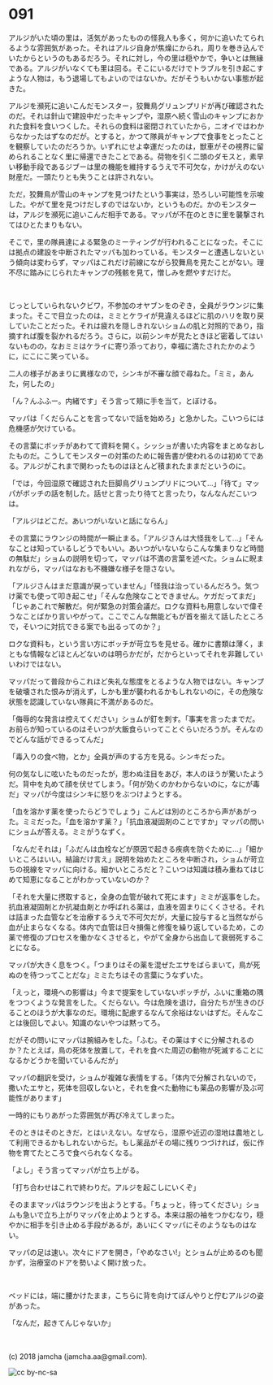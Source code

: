 # 091

アルジがいた頃の里は，活気があったものの怪我人も多く，何かに追いたてられるような雰囲気があった。それはアルジ自身が焦燥にかられ，周りを巻き込んでいたからというのもあるだろう。それに対し，今の里は穏やかで，争いとは無縁である。アルジがいなくても里は回る。そこにいるだけでトラブルを引き起こすような人物は，もう退場してもよいのではないか。だがそうもいかない事態が起きた。  

アルジを瀕死に追いこんだモンスター，狡舞鳥グリュンプリドが再び確認されたのだ。それは針山で建設中だったキャンプや，湿原へ続く雪山のキャンプにおかれた食料を食いつくした。それらの食料は密閉されていたから，ニオイではわからなかったはずなのだが。とすると，かつて隊員がキャンプで食事をとったことを観察していたのだろうか。いずれにせよ幸運だったのは，獣車がその視界に留められることなく里に帰還できたことである。荷物を引く二頭のダモスと，素早い移動手段であるジブーは里の機能を維持するうえで不可欠な，かけがえのない財産だ。一頭たりとも失うことは許されない。  

ただ，狡舞鳥が雪山のキャンプを見つけたという事実は，恐ろしい可能性を示唆した。やがて里を見つけだしすのではないか，というものだ。かのモンスターは，アルジを瀕死に追いこんだ相手である。マッパが不在のときに里を襲撃されてはひとたまりもない。  

そこで，里の隊員達による緊急のミーティングが行われることになった。そこには拠点の建設を中断されたマッパも加わっている。モンスターと遭遇しないという傾向は変わらず，マッパはこれだけ前線にながら狡舞鳥を見たことがない。理不尽に踏みにじられたキャンプの残骸を見て，憎しみを燃やすだけだ。  

<br>  

じっとしていられないクビワ，不参加のオヤブンをのぞき，全員がラウンジに集まった。そこで目立ったのは，ミミとケライが見違えるほどに肌のハリを取り戻していたことだった。それは疲れを隠しきれないショムの肌と対照的であり，指摘すれば腹を裂かれるだろう。さらに，以前シンキが見たときほど密着してはいないものの，なおミミはケライに寄り添っており，幸福に満たされたかのように，にこにこ笑っている。  

二人の様子があまりに異様なので，シンキが不審な顔で尋ねた。「ミミ，あんた，何したの」  

「ん？んふふー。内緒です」そう言って頬に手を当て，とぼける。  

マッパは「くだらんことを言ってないで話を始めろ」と急かした。こいつらには危機感が欠けている。  

その言葉にボッチがあわてて資料を開く。シッショが書いた内容をまとめなおしたものだ。こうしてモンスターの対策のために報告書が使われるのは初めてである。アルジがこれまで関わったものはほとんど積まれたままだというのに。  

「では，今回湿原で確認された巨脚鳥グリュンプリドについて…」「待て」マッパがボッチの話を制した。話せと言ったり待てと言ったり，なんなんだこいつは。  

「アルジはどこだ。あいつがいないと話にならん」  

その言葉にラウンジの時間が一瞬止まる。「アルジさんは大怪我をして…」「そんなことは知っているしどうでもいい。あいつがいないならこんな集まりなど時間の無駄だ」ショムの説明を切って，マッパは不満の言葉を述べた。ショムに睨まれながら，マッパはなおも不機嫌な様子を隠さない。  

「アルジさんはまだ意識が戻っていません」「怪我は治っているんだろう。気つけ薬でも使って叩き起こせ」「そんな危険なことできません。ケガだってまだ」「じゃあこれで解散だ。何が緊急の対策会議だ。ロクな資料も用意しないで偉そうなことばかり言いやがって。ここでこんな無能どもが首を揃えて話したところで，そいつに対抗できる案でも出るってのか？」  

ロクな資料も，という言い方にボッチが苛立ちを見せる。確かに書類は薄く，まともな情報などほとんどないのは明らかだが，だからといってそれを非難していいわけではない。  

マッパだって普段からこれほど失礼な態度をとるような人物ではない。キャンプを破壊された恨みが消えず，しかも里が襲われるかもしれないのに，その危険な状態を認識していない隊員に不満があるのだ。  

「侮辱的な発言は控えてください」ショムが釘を刺す。「事実を言ったまでだ。お前らが知っているのはそいつが大飯食らいってことぐらいだろうが。そんなのでどんな話ができるってんだ」  

「毒入りの食べ物，とか」全員が声のする方を見る。シンキだった。  

何の気なしに呟いたものだったが，思わぬ注目をあび，本人のほうが驚いたようだ。背中を丸めて顔を伏せてしまう。「何が効くのかわからないのに，なにが毒だ」マッパが今度はシンキに怒りをぶつけようとする。  

「血を溶かす薬を使ったらどうでしょう」こんどは別のところから声があがった。ミミだった。「血を溶かす薬？」「抗血液凝固剤のことですか」マッパの問いにショムが答える。ミミがうなずく。  

「なんだそれは」「ふだんは血栓などが原因で起きる疾病を防ぐために…」「細かいところはいい。結論だけ言え」説明を始めたところを中断され，ショムが苛立ちの視線をマッパに向ける。細かいところだと？こいつは知識は積み重ねてはじめて知恵になることがわかっていないのか？  

「それを大量に摂取すると，全身の血管が破れて死にます」ミミが返事をした。抗血液凝固剤とか抗凝血剤とか呼ばれる薬は，血液を固まりにくくさせる。それは詰まった血管などを治療するうえで不可欠だが，大量に投与すると当然ながら血が止まらなくなる。体内で血管は日々損傷と修復を繰り返しているため，この薬で修復のプロセスを働かなくさせると，やがて全身から出血して衰弱死することになる。  

マッパが大きく息をつく。「つまりはその薬を混ぜたエサをばらまいて，鳥が死ぬのを待つってことだな」ミミたちはその言葉にうなずいた。  

「えっと，環境への影響は」今まで提案をしていないボッチが，ふいに重箱の隅をつつくような発言をした。くだらない。今は危険を退け，自分たちが生きのびることのほうが大事なのだ。環境に配慮するなんて余裕はないはずだ。そんなことは後回しでよい。知識のないやつは黙ってろ。  

だがその問いにマッパは腕組みをした。「ふむ。その薬はすぐに分解されるのか？たとえば，鳥の死体を放置して，それを食べた周辺の動物が死滅することになるかどうかを聞いているんだが」  

マッパの翻訳を受け，ショムが複雑な表情をする。「体内で分解されないので，撒いたエサと，死体を回収しないと，それを食べた動物にも薬品の影響が及ぶ可能性があります」  

一時的にもりあがった雰囲気が再び冷えてしまった。  

そのときはそのときだ，とはいえない。なぜなら，湿原や近辺の湿地は農地として利用できるかもしれないからだ。もし薬品がその場に残りつづければ，仮に作物を育てたところで食べられなくなる。  

「よし」そう言ってマッパが立ち上がる。  

「打ち合わせはこれで終わりだ。アルジを起こしにいくぞ」  

そのままマッパはラウンジを出ようとする。「ちょっと，待ってください」ショムも急いで立ち上がりマッパを止めようとする。本来は服の袖をつかむなり，穏やかに相手を引き止める手段があるが，あいにくマッパにそのようなものはない。  

マッパの足は速い。次々にドアを開き，「やめなさい!」とショムが止めるのも聞かず，治療室のドアを勢いよく開け放った。  

<br>  

ベッドには，端に腰かけたまま，こちらに背を向けてぼんやりと佇むアルジの姿があった。  

「なんだ，起きてんじゃないか」  

<br>  
<br>  
(c) 2018 jamcha (jamcha.aa@gmail.com).  

![cc by-nc-sa](https://i.creativecommons.org/l/by-nc-sa/4.0/88x31.png)
